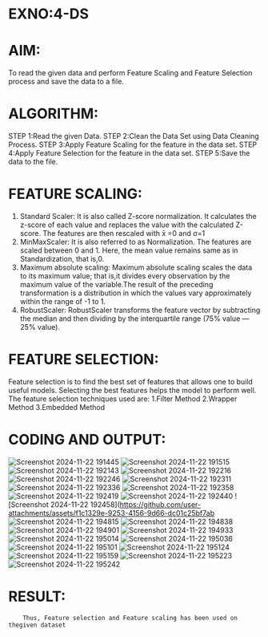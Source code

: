 # EXNO:4-DS
# AIM:
To read the given data and perform Feature Scaling and Feature Selection process and save the
data to a file.

# ALGORITHM:
STEP 1:Read the given Data.
STEP 2:Clean the Data Set using Data Cleaning Process.
STEP 3:Apply Feature Scaling for the feature in the data set.
STEP 4:Apply Feature Selection for the feature in the data set.
STEP 5:Save the data to the file.

# FEATURE SCALING:
1. Standard Scaler: It is also called Z-score normalization. It calculates the z-score of each value and replaces the value with the calculated Z-score. The features are then rescaled with x̄ =0 and σ=1
2. MinMaxScaler: It is also referred to as Normalization. The features are scaled between 0 and 1. Here, the mean value remains same as in Standardization, that is,0.
3. Maximum absolute scaling: Maximum absolute scaling scales the data to its maximum value; that is,it divides every observation by the maximum value of the variable.The result of the preceding transformation is a distribution in which the values vary approximately within the range of -1 to 1.
4. RobustScaler: RobustScaler transforms the feature vector by subtracting the median and then dividing by the interquartile range (75% value — 25% value).

# FEATURE SELECTION:
Feature selection is to find the best set of features that allows one to build useful models. Selecting the best features helps the model to perform well.
The feature selection techniques used are:
1.Filter Method
2.Wrapper Method
3.Embedded Method

# CODING AND OUTPUT:
![Screenshot 2024-11-22 191445](https://github.com/user-attachments/assets/49b816df-48cd-4791-bdd4-23efea40e435)
![Screenshot 2024-11-22 191515](https://github.com/user-attachments/assets/f966cc93-8ab3-4d75-aec5-9e71b2d8157b)
![Screenshot 2024-11-22 192143](https://github.com/user-attachments/assets/e10e362d-cb42-4a30-8c3a-ba46f75c10de)
![Screenshot 2024-11-22 192216](https://github.com/user-attachments/assets/d6bb9612-bba3-4cc1-a2e9-2901e84e37b4)
![Screenshot 2024-11-22 192246](https://github.com/user-attachments/assets/6e4809a8-885a-4337-898e-023ae7514b37)
![Screenshot 2024-11-22 192311](https://github.com/user-attachments/assets/2ff57a6e-69d9-46f8-b907-5c90b88b1cc0)
![Screenshot 2024-11-22 192336](https://github.com/user-attachments/assets/de78a8d7-6d0c-4791-9398-870b20f9bd83)
![Screenshot 2024-11-22 192358](https://github.com/user-attachments/assets/57e6bfb0-8c38-47a0-83a7-6d77246c387c)
![Screenshot 2024-11-22 192419](https://github.com/user-attachments/assets/0a6deba9-1912-4ed0-8237-c97bce4cec65)
![Screenshot 2024-11-22 192440](https://github.com/user-attachments/assets/29021943-8a97-4bb0-be24-6967c159764d)
![Screenshot 2024-11-22 192458](https://github.com/user-attachments/assets/f1c1329e-9253-4156-9d66-dc01c25bf7ab
![Screenshot 2024-11-22 194815](https://github.com/user-attachments/assets/96d5d587-e85b-411a-a244-97664b8e1828)
![Screenshot 2024-11-22 194838](https://github.com/user-attachments/assets/10619144-0ee7-4c8b-b44e-ac10ce007ca9)
![Screenshot 2024-11-22 194901](https://github.com/user-attachments/assets/a414ba3c-378e-4031-acec-624c5f8d9161)
![Screenshot 2024-11-22 194933](https://github.com/user-attachments/assets/b8774351-a9a7-4787-a22d-adc328e91b8b)
![Screenshot 2024-11-22 195014](https://github.com/user-attachments/assets/087eec8a-08de-4fc1-b8fc-6e541e5f2ce3)
![Screenshot 2024-11-22 195036](https://github.com/user-attachments/assets/58b02f41-30e6-4e56-8c03-4bd77d0e9eab)
![Screenshot 2024-11-22 195101](https://github.com/user-attachments/assets/d6e570b6-e893-461d-ad82-668ad3706387)
![Screenshot 2024-11-22 195124](https://github.com/user-attachments/assets/e946ca4b-e99e-48f1-b7f4-8d934ba7bd9e)
![Screenshot 2024-11-22 195159](https://github.com/user-attachments/assets/75352377-b860-4198-afb9-0b0caefdede2)
![Screenshot 2024-11-22 195223](https://github.com/user-attachments/assets/b01b553a-2ad8-45ea-a56d-23438cb89bdb)
![Screenshot 2024-11-22 195242](https://github.com/user-attachments/assets/d5a60fab-c59d-402e-8313-02a893db7edd)












# RESULT:
        Thus, Feature selection and Feature scaling has been used on thegiven dataset
